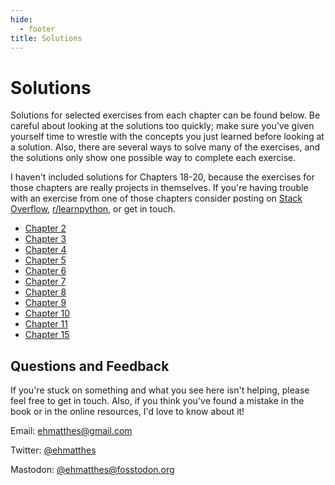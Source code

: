 ```yaml
---
hide:
  - footer
title: Solutions
---
```


# Solutions

Solutions for selected exercises from each chapter can be found below. Be careful about looking at the solutions too quickly; make sure you've given yourself time to wrestle with the concepts you just learned before looking at a solution. Also, there are several ways to solve many of the exercises, and the solutions only show one possible way to complete each exercise.

I haven't included solutions for Chapters 18-20, because the exercises for those chapters are really projects in themselves. If you're having trouble with an exercise from one of those chapters consider posting on [Stack Overflow](https://stackoverflow.com/), [r/learnpython](https://www.reddit.com/r/learnpython/), or get in touch.

- [Chapter 2](chapter_2.md)
- [Chapter 3](chapter_3.md)
- [Chapter 4](chapter_4.md)
- [Chapter 5](chapter_5.md)
- [Chapter 6](chapter_6.md)
- [Chapter 7](chapter_7.md)
- [Chapter 8](chapter_8.md)
- [Chapter 9](chapter_9.md)
- [Chapter 10](chapter_10.md)
- [Chapter 11](chapter_11.md)
- [Chapter 15](chapter_15.md)

Questions and Feedback
---

If you're stuck on something and what you see here isn't helping, please feel free to get in touch. Also, if you think you've found a mistake in the book or in the online resources, I'd love to know about it!

Email: [ehmatthes@gmail.com](mailto:ehmatthes@gmail.com)

Twitter: [@ehmatthes](https://twitter.com/ehmatthes/)

Mastodon: [@ehmatthes@fosstodon.org](https://fosstodon.org/@ehmatthes)